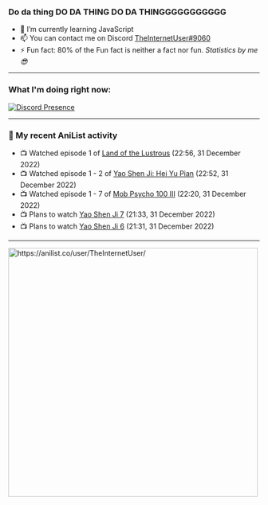 ### Do da thing DO DA THING DO DA THINGGGGGGGGGGG

- 🌱 I’m currently learning JavaScript
- 📫 You can contact me on Discord [TheInternetUser#9060](https://discord.com/users/534117072796385300)
- ⚡ Fun fact: 80% of the Fun fact is neither a fact nor fun. _Statistics by me 😎_
<hr>
 
### What I'm doing right now:
[![Discord Presence](https://lanyard.cnrad.dev/api/534117072796385300)](https://discord.com/users/534117072796385300)
<hr>
  
### 🌸 My recent AniList activity

<!-- ANILIST_ACTIVITY:start -->

-   📺 Watched episode 1 of [Land of the Lustrous](https://anilist.co/anime/98707) (22:56, 31 December 2022)
-   📺 Watched episode 1 - 2 of [Yao Shen Ji: Hei Yu Pian](https://anilist.co/anime/116964) (22:52, 31 December 2022)
-   📺 Watched episode 1 - 7 of [Mob Psycho 100 III](https://anilist.co/anime/140439) (22:20, 31 December 2022)
-   📺 Plans to watch [Yao Shen Ji 7](https://anilist.co/anime/159582) (21:33, 31 December 2022)
-   📺 Plans to watch [Yao Shen Ji 6](https://anilist.co/anime/159581) (21:31, 31 December 2022)

<!-- ANILIST_ACTIVITY:end -->
<hr>

<img width="500" alt="https://anilist.co/user/TheInternetUser/" src="https://img.anili.st/User/929966"/>

